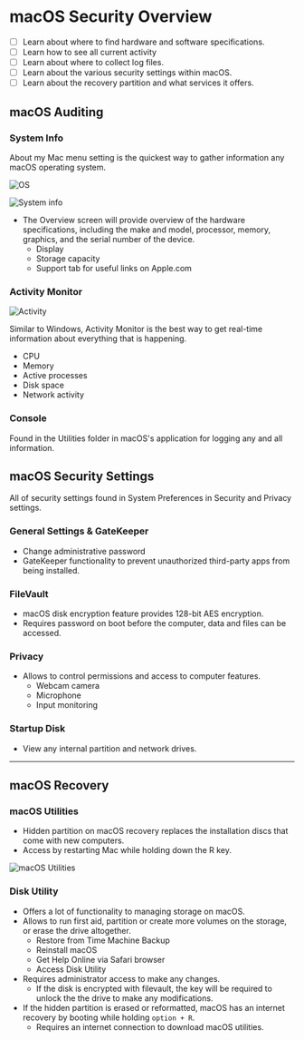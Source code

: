 # macOS Security Overview

* [ ] Learn about where to find hardware and software specifications.
* [ ] Learn how to see all current activity
* [ ] Learn about where to collect log files.
* [ ] Learn about the various security settings within macOS.
* [ ] Learn about the recovery partition and what services it offers.

## macOS Auditing

### System Info

About my Mac menu setting is the quickest way to gather information any macOS operating system.

![OS](https://support.apple.com/library/content/dam/edam/applecare/images/en\_US/macbookpro/macos-sierra-macbookpro-apple-menu-about-this-mac-system-info.jpg)

![System info](https://www.howtogeek.com/thumbcache/2/200/c3b95b0063665c7a2debaf5bb4e644d1/wp-content/uploads/2015/05/img\_555e1ca7180ff.png)

* The Overview screen will provide overview of the hardware specifications, including the make and model, processor, memory, graphics, and the serial number of the device.
  * Display
  * Storage capacity
  * Support tab for useful links on Apple.com

### Activity Monitor

![Activity](https://www.intego.com/mac-security-blog/wp-content/uploads/2017/02/cpu.png)

Similar to Windows, Activity Monitor is the best way to get real-time information about everything that is happening.

* CPU
* Memory
* Active processes
* Disk space
* Network activity

### Console

Found in the Utilities folder in macOS's application for logging any and all information.

## macOS Security Settings

All of security settings found in System Preferences in Security and Privacy settings.

### General Settings & GateKeeper

* Change administrative password
* GateKeeper functionality to prevent unauthorized third-party apps from being installed.

### FileVault

* macOS disk encryption feature provides 128-bit AES encryption.
* Requires password on boot before the computer, data and files can be accessed.

### Privacy

* Allows to control permissions and access to computer features.
  * Webcam camera
  * Microphone
  * Input monitoring

### Startup Disk

* View any internal partition and network drives.

***

## macOS Recovery

### macOS Utilities

* Hidden partition on macOS recovery replaces the installation discs that come with new computers.
* Access by restarting Mac while holding down the R key.

![macOS Utilities](https://www.cisdem.com/resource/attach/file/images/macos-utilities.jpg)

### Disk Utility

* Offers a lot of functionality to managing storage on macOS.
* Allows to run first aid, partition or create more volumes on the storage, or erase the drive altogether.
  * Restore from Time Machine Backup
  * Reinstall macOS
  * Get Help Online via Safari browser
  * Access Disk Utility
* Requires administrator access to make any changes.
  * If the disk is encrypted with filevault, the key will be required to unlock the the drive to make any modifications.
* If the hidden partition is erased or reformatted, macOS has an internet recovery by booting while holding `option + R`.
  * Requires an internet connection to download macOS utilities.
